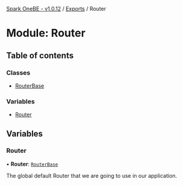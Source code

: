 [Spark OneBE - v1.0.12](../README.md) / [Exports](../modules.md) / Router

# Module: Router

## Table of contents

### Classes

- [RouterBase](../classes/Router.RouterBase.md)

### Variables

- [Router](Router.md#router)

## Variables

### Router

• **Router**: [`RouterBase`](../classes/Router.RouterBase.md)

The global default Router that we are going to use in our application.
